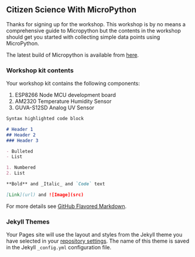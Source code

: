 ## Citizen Science With MicroPython

Thanks for signing up for the workshop. This workshop is by no means a comprehensive guide to Micropython but the contents in the workshop should get you started with collecting simple data points using MicroPython. 

The latest build of Micropython is available from [here](http://micropython.org/download#esp8266).  

### Workshop kit contents

Your workshop kit contains the following components:

1. ESP8266 Node MCU development board
2. AM2320 Temperature Humidity Sensor 
3. GUVA-S12SD Analog UV Sensor


```markdown
Syntax highlighted code block

# Header 1
## Header 2
### Header 3

- Bulleted
- List

1. Numbered
2. List

**Bold** and _Italic_ and `Code` text

[Link](url) and ![Image](src)
```

For more details see [GitHub Flavored Markdown](https://guides.github.com/features/mastering-markdown/).

### Jekyll Themes

Your Pages site will use the layout and styles from the Jekyll theme you have selected in your [repository settings](https://github.com/sai-y/micropython_workshop/settings). The name of this theme is saved in the Jekyll `_config.yml` configuration file.

